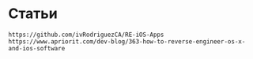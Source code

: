 # Статьи

```text
https://github.com/ivRodriguezCA/RE-iOS-Apps
https://www.apriorit.com/dev-blog/363-how-to-reverse-engineer-os-x-and-ios-software
```


